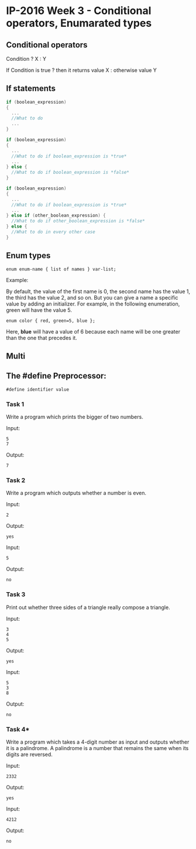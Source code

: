 # IP-2016 Week 3 - Conditional operators, Enumarated types

## Conditional operators

Condition ? X : Y

If Condition is true ? then it returns value X : otherwise value Y

## If statements

```C++
if (boolean_expression)
{
  ...
  //What to do
  ...
}
```

```C++
if (boolean_expression)
{
  ...
  //What to do if boolean_expression is *true*
  ...
} else {
  //What to do if boolean_expression is *false*
}
```

```C++
if (boolean_expression)
{
  ...
  //What to do if boolean_expression is *true*
  ...
} else if (other_boolean_expression) {
  //What to do if other_boolean_expression is *false*
} else {
  //What to do in every other case
}
```

## Enum types

```enum enum-name { list of names } var-list;```

Example:

By default, the value of the first name is 0,
the second name has the value 1, the third has the value 2, and so on.
But you can give a name a specific value by adding an initializer.
For example, in the following enumeration, green will have the value 5.


```enum color { red, green=5, blue };```

Here, **blue** will have a value of 6 because each name will be one greater than the one that precedes it.

## Multi

## The #define Preprocessor:

```#define identifier value```

### Task 1

Write a program which prints the bigger of two numbers.

Input:
```
5
7
```

Output:
```
7
```

### Task 2

Write a program which outputs whether a number is even.

Input:
```
2
```

Output:
```
yes
```

Input:
```
5
```

Output:
```
no
```

### Task 3

Print out whether three sides of a triangle really compose a triangle.

Input:
```
3
4
5
```

Output:
```
yes
```


Input:
```
5
3
8
```

Output:
```
no
```

### Task 4*

Write a program which takes a 4-digit number as input and outputs whether it is a palindrome.
A palindrome is a number that remains the same when its digits are reversed.

Input:
```
2332
```

Output:
```
yes
```

Input:
```
4212
```

Output:
```
no
```

